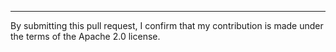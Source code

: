---
By submitting this pull request, I confirm that my contribution is made under the terms of the Apache 2.0 license.
